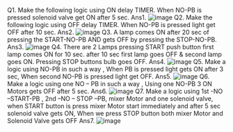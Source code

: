 Q1. Make the following logic using ON delay TIMER.
When NO-PB is pressed solenoid valve get ON after 5 sec.
Ans1. ![image](https://user-images.githubusercontent.com/75440724/121057154-9adf7380-c7dc-11eb-8377-f86f2cd1e94e.png)
Q2. Make the following logic using OFF delay TIMER.
When NO-PB is pressed light get OFF after 10 sec.
Ans2. ![image](https://user-images.githubusercontent.com/75440724/121057539-0590af00-c7dd-11eb-9a25-8f1673881921.png)
Q3. A lamp comes ON after 20 sec of pressing the START-NO-PB AND gets OFF by pressing the STOP-NO-PB.
Ans3. ![image](https://user-images.githubusercontent.com/75440724/121058104-9ebfc580-c7dd-11eb-839e-dced881fc331.png)
Q4. There are 2 Lamps pressing START push button first lamp comes ON for 10 sec. after 10 sec first lamp goes OFF & second lamp goes ON. Pressing STOP buttons bulb goes OFF.
Ans4. ![image](https://user-images.githubusercontent.com/75440724/121058951-8a2ffd00-c7de-11eb-935f-f07c33f260ad.png)
Q5. Make a logic using NO-PB in such a way , When PB is pressed light gets ON after 3 sec, When second  NO-PB is pressed light get OFF.
Ans5. ![image](https://user-images.githubusercontent.com/75440724/121059709-6a4d0900-c7df-11eb-89be-35edf4b84673.png)
Q6. Make a logic using one NO – PB in such a way , Using one NO-PB  3 ON Motors gets OFF after 5 sec.
Ans6. ![image](https://user-images.githubusercontent.com/75440724/121060120-da5b8f00-c7df-11eb-8806-c85162bf50ab.png)
Q7. Make a logic using 1st -NO –START-PB , 2nd –NO – STOP –PB, mixer Motor and one solenoid valve, when START button is press mixer Motor start immediately and after 5 sec  solenoid valve gets ON, When we press STOP button both mixer Motor and Solenoid Valve gets OFF
Ans7. ![image](https://user-images.githubusercontent.com/75440724/121060552-6ec5f180-c7e0-11eb-9276-d1ab77f757d2.png)
